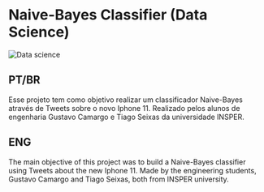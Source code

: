 # Naive-Bayes Classifier (Data Science)
![Data science](https://user-images.githubusercontent.com/62568619/93029005-5973bc00-f5ee-11ea-9376-eaccf42cad6e.jpg)
## PT/BR 
Esse projeto tem como objetivo realizar um classificador Naive-Bayes através de Tweets sobre o novo Iphone 11. Realizado pelos alunos de engenharia Gustavo Camargo e Tiago Seixas da universidade INSPER.

## ENG
The main objective of this project was to build a Naive-Bayes classifier using Tweets about the new Iphone 11. Made by the engineering students, Gustavo Camargo and Tiago Seixas, both from INSPER university.
